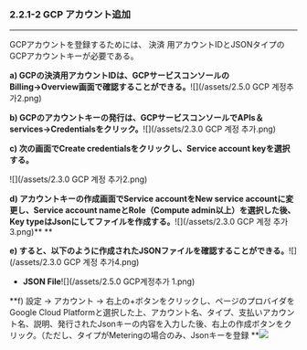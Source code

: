 ### 2.2.1-2 GCP アカウント追加

---

GCPアカウントを登録するためには、 決済 用アカウントIDとJSONタイプのGCPアカウントキーが必要である。

**a\) GCPの決済用アカウントIDは、GCPサービスコンソールのBilling→Overview画面で確認することができる。**![](/assets/2.5.0 GCP 계정추가2.png)

**b\) GCPのアカウントキーの発行は、GCPサービスコンソールでAPIs＆services→Credentialsをクリック。**![](/assets/2.3.0 GCP 계정 추가.png)

**c\) 次の画面でCreate credentialsをクリックし、Service account keyを選択する。**

![](/assets/2.3.0 GCP 계정 추가2.png)

**d\) アカウントキーの作成画面でService accountをNew service accountに変更し、Service account nameとRole（Compute admin以上）を選択した後、Key typeはJsonにしてファイルを作成する。**![](/assets/2.3.0 GCP 계정 추가3.png)** **

**e\) すると、以下のように作成されたJSONファイルを確認することができる。**![](/assets/2.3.0 GCP 계정 추가4.png)

* **JSON File**![](/assets/2.5.0 GCP계정추가 1.png)

**f\) 設定 → アカウント → 右上の+ボタンをクリックし、ページのプロバイダを Google Cloud Platformと選択した上、アカウント名、タイプ、支払いアカウント名、説明、発行されたJsonキーの内容を入力した後、右上の作成ボタンをクリック。（ただし、タイプがMeteringの場合のみ、Jsonキーを登録 **![](/assets/EN/2.5/2.2.1-2_1.png)

